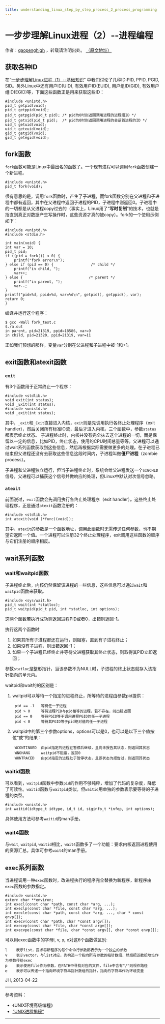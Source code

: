 ```yaml
---
title: understanding_linux_step_by_step_process_2_process_programming
---
```


<head>
<link rel='stylesheet' href='/style/github2.css'/>
</head>

一步步理解Linux进程（2）--进程编程
===============================

作者：[gaopenghigh](http://gaopenghigh.github.com)
，转载请注明出处。
[（原文地址）](http://gaopenghigh.github.io/posts/understanding_linux_step_by_step_process_2_process_programming.html)

## 获取各种ID

在“[一步步理解Linux进程（1）--基础知识](http://gaopenghigh.github.com/posts/understanding_linux_step_by_step_process_1_basic.html)”
中我们讨论了几种ID:PID, PPID, PGID, SID。另外Linux中还有用户ID(UID), 有效用户ID(EUID), 用户组ID(GID), 有效用户组ID(EGID)等，下面这些函数正是用来获取这些ID：

    #include <unistd.h>
    pid_t getpid(void);
    pid_t getppid(void);
    pid_t getpgid(pid_t pid); /* pid为0时则返回调用进程的进程组ID */
    pid_t getsid(pid_t pid);  /* pid为0时则返回调用进程的会话首进程的ID */
    uid_t getuid(void);
    uid_t geteuid(void);
    gid_t getgid(void);
    gid_t getegid(void);


## fork函数

`fork`函数可能是Linux中最出名的函数了。一个现有进程可以调用`fork`函数创建一个新进程。

    #include <unistd.h>
    pid_t fork(void);

很有意思的是，调用`fork`函数时，产生了子进程，而fork函数分别在父进程和子进程中都有返回，其中在父进程中返回子进程的PID，子进程中则返回0。子进程中的一切都是从父进程copy过去的（事实上，Linux用了“**写时复制**”的技术，也就是指直到真正对数据产生写操作时，这些资源才真的被copy）。fork的一个使用示例如下：

    #include <unistd.h> 
    #include <stdio.h>  
    
    int main(void) {
    int var = 10;
    pid_t pid;
    if ((pid = fork()) < 0) {
        printf("fork error\n");
    } else if (pid == 0) {                 /* child */
        printf("in child, ");
        var++;
    } else {                              /* parent */
        printf("in parent, ");
        var--;
    }
    printf("pid=%d, ppid=%d, var=%d\n", getpid(), getppid(), var);
    return 0;
    }

编译并运行这个程序：

    $ gcc -Wall fork_test.c
    $./a.out
    in parent, pid=21319, ppid=18586, var=9
    in child, pid=21320, ppid=21319, var=11

正如我们预想的那样，变量`var`分别在父进程和子进程中被-1和+1。


## exit函数和atexit函数

### `exit`

有3个函数用于正常终止一个程序：

    #include <stdlib.h>
    void exit(int status);
    void _Exit(int status);
    #include <unistd.h>
    void _exit(int status);

其中，`_exit`和`_Exit`直接进入内核，`exit`则是先调用执行各终止处理程序（exit handler），然后关闭所有标准IO流，最后才进入内核。三个函数中，参数`status`都表示终止状态。
子进程终止时，内核并没有完全抹去这个进程的一切，而是保留以一定的信息，比如PID，终止状态，使用的CPU时间总量等等。父进程可以通过wait系列函数获取到这些信息，然后再根据实际需要做更多的处理。在子进程已结束但父进程还没有去获取这些信息这段时间内，子进程叫做**僵尸进程**（zombie process）。

子进程和父进程独立运行，但当子进程终止时，系统会给父进程发送一个`SIGCHLD`信号，父进程可以捕获这个信号并做响应的处理，但Linux中默认对次信号忽略。

### `atexit`

前面说过，`exit`函数会先调用执行各终止处理程序（exit handler）。这些终止处理程序，正是通过`atexit`函数注册的：

    #include <stdlib.h>
    int atexit(void (*func)(void));

其中，`atexit`的参数是一个函数地址，调用此函数时无需传送任何参数，也不期望它返回一个值。一个进程可以注册32个终止处理程序，exit调用这些函数的顺序与它们注册的顺序相反。


## wait系列函数

### wait和waitpid函数

子进程终止后，内核仍然保留该进程的一些信息，这些信息可以通过`wait`和`waitpid`函数来获取。

    #include <sys/wait.h>
    pid_t wait(int *statloc);
    pid_t waitpid(pid_t pid, int *statloc, int options);

这两个函数若执行成功则返回进程PID或者0，出错则返回-1。

执行这两个函数时

1. 如果其所有子进程都还在运行，则阻塞，直到有子进程终止；
2. 如果没有子进程，则出错返回-1；
3. 如果一个子进程已经终止并等待父进程获取其终止状态，则取得其PID立即返回；

参数`statloc`是整形指针，当该参数不为NULL时，子进程的终止状态就存入该指针指向的单元内。

waitpid和wait的的区别是：

1. waitpid可以等待一个指定的进程终止，所等待的进程由参数pid提供：

        pid == -1   等待任一子进程
        pid > 0     等待进程PID与pid相等的进程，若不存在，则出错返回
        pid == 0    等待PGID等于调用进程PGID的任一子进程
        pid < 0     等待其PGID等于pid绝对值的任一子进程

2. waitpid中的第三个参数options，options可以是0，也可以是以下三个值按位“或”的结果：

        WCONTINUED  由pid指定的进程在暂停后继续，且尚未报告其状态，则返回其状态
        WNOHANG     waitpid不阻塞，返回0
        WUNTRACED   由pid指定的进程处于暂停状态，且该状态为报告过，则返回其状态

### waitid函数

可以看到，`waitpid`函数中参数`pid`的作用不够纯粹，增加了代码的复杂度，降低了可读性。`waitid`函数与`waitpid`类似，但`waitid`用单独的参数表示要等待的子进程的类型。

    #include <unistd.h>
    int waitid(idtype_t idtype, id_t id, siginfo_t *infop, int options);

具体使用方法可参考`waitid`的man手册。

### wait4函数

与`wait`, `waitpid`, `waitid`相比，`wait4`函数多了一个功能：要求内核返回进程使用的资源汇总。具体可参考`wait4`的man手册。


## `exec`系列函数

当进程调用一种`exec`函数时，改进程执行的程序完全替换为新程序，新程序由`exec`函数的参数指定。

    #include <unistd.h>
    extern char **environ;
    int execl(const char *path, const char *arg, ...);
    int execlp(const char *file, const char *arg, ...);
    int execle(const char *path, const char *arg, ..., char * const envp[]);
    int execv(const char *path, char *const argv[]);
    int execvp(const char *file, char *const argv[]);
    int execvpe(const char *file, char *const argv[], char *const envp[]);

可以用exec函数中的字母l, v, p, e对这6个函数做区别:

    l    表示list，要求将新程序的每个命令行参数都表示为一个独立的参数
    v    表示vector，与list对应，先构造一个指向所有参数的指针数组，然后把该数组地址作为参数传给exec
    p    表示使用file作为参数，在PATH中寻找对应的文件，file中含有"/"则视作路径
    e    表示可以传递一个指向环境字符串指针数组的指针，指向的字符串作为环境变量

JH, 2013-04-22

----

参考资料：

* 《UNIX环境高级编程》
* [“UNIX进程揭秘”](http://www.ibm.com/developerworks/cn/aix/library/au-unixprocess.html)

----

<div id="disqus_thread"></div>
<script type="text/javascript">
/* * * CONFIGURATION VARIABLES: EDIT BEFORE PASTING INTO YOUR WEBPAGE * * */
    var disqus_shortname = 'gaopenghigh'; // required: replace example with your forum shortname

    /* * * DON'T EDIT BELOW THIS LINE * * */
    (function() {
        var dsq = document.createElement('script'); dsq.type = 'text/javascript'; dsq.async = true;
        dsq.src = '//' + disqus_shortname + '.disqus.com/embed.js';
        (document.getElementsByTagName('head')[0] || document.getElementsByTagName('body')[0]).appendChild(dsq);
    })();
</script>
<script>
  (function(i,s,o,g,r,a,m){i['GoogleAnalyticsObject']=r;i[r]=i[r]||function(){
  (i[r].q=i[r].q||[]).push(arguments)},i[r].l=1*new Date();a=s.createElement(o),
  m=s.getElementsByTagName(o)[0];a.async=1;a.src=g;m.parentNode.insertBefore(a,m)
  })(window,document,'script','//www.google-analytics.com/analytics.js','ga');

  ga('create', 'UA-40539766-1', 'github.com');
  ga('send', 'pageview');

</script>